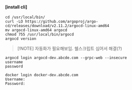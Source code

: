 #### [install cli] 
```
cd /usr/local/bin/
curl -LO https://github.com/argoproj/argo-cd/releases/download/v2.11.2/argocd-linux-amd64
mv argocd-linux-amd64 argocd
chmod 755 /usr/local/bin/argocd
argocd version
```

> [!NOTE] 자동화가 필요해보임. 쉘스크립트 심어서 해결(?)
```
argocd login argocd-dev.abcde.com --grpc-web --insecure
username
password

docker login docker-dev.abcde.com  
Username: 
Password: 
```
